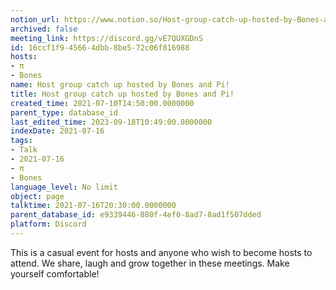```yaml
---
notion_url: https://www.notion.so/Host-group-catch-up-hosted-by-Bones-and-Pi-16ccf1f945664dbb8be572c06f816988
archived: false
meeting_link: https://discord.gg/vE7QUXGDnS
id: 16ccf1f9-4566-4dbb-8be5-72c06f816988
hosts:
- π
- Bones
name: Host group catch up hosted by Bones and Pi!
title: Host group catch up hosted by Bones and Pi!
created_time: 2021-07-10T14:50:00.0000000
parent_type: database_id
last_edited_time: 2023-09-18T10:49:00.0000000
indexDate: 2021-07-16
tags:
- Talk
- 2021-07-16
- π
- Bones
language_level: No limit
object: page
talktime: 2021-07-16T20:30:00.0000000
parent_database_id: e9339446-880f-4ef0-8ad7-8ad1f507dded
platform: Discord
---
```


This is a casual event for hosts and anyone who wish to become hosts to attend.  We share, laugh and grow together in these meetings.  Make yourself comfortable!







